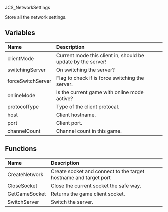 JCS_NetworkSettings

Store all the network settings.

## Variables

| Name              | Description                                                  |
|:------------------|:-------------------------------------------------------------|
| clientMode        | Current mode this client in, should be update by the server! |
| switchingServer   | On switching the server?                                     |
| forceSwitchServer | Flag to check if is force switching the server.              |
| onlineMode        | Is the current game with online mode active?                 |
| protocolType      | Type of the client protocal.                                 |
| host              | Client hostname.                                             |
| port              | Client port.                                                 |
| channelCount      | Channel count in this game.                                  |

## Functions

| Name          | Description                                                      |
|:--------------|:-----------------------------------------------------------------|
| CreateNetwork | Create socket and connect to the target hostname and target port |
| CloseSocket   | Close the current socket the safe way.                           |
| GetGameSocket | Returns the game client socket.                                  |
| SwitchServer  | Switch the server.                                               |
